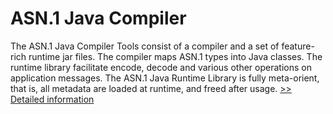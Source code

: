 # ASN.1 Java Compiler
The ASN.1 Java Compiler Tools consist of a compiler and a set of feature-rich runtime jar files. The compiler maps ASN.1 types into Java classes. The runtime library facilitate encode, decode and various other operations on application messages. The ASN.1 Java Runtime Library is fully meta-orient, that is, all metadata are loaded at runtime, and freed after usage.
[>> Detailed information](https://secure.shareit.com/shareit/product.html?productid=300578333&affiliateid=200057808)